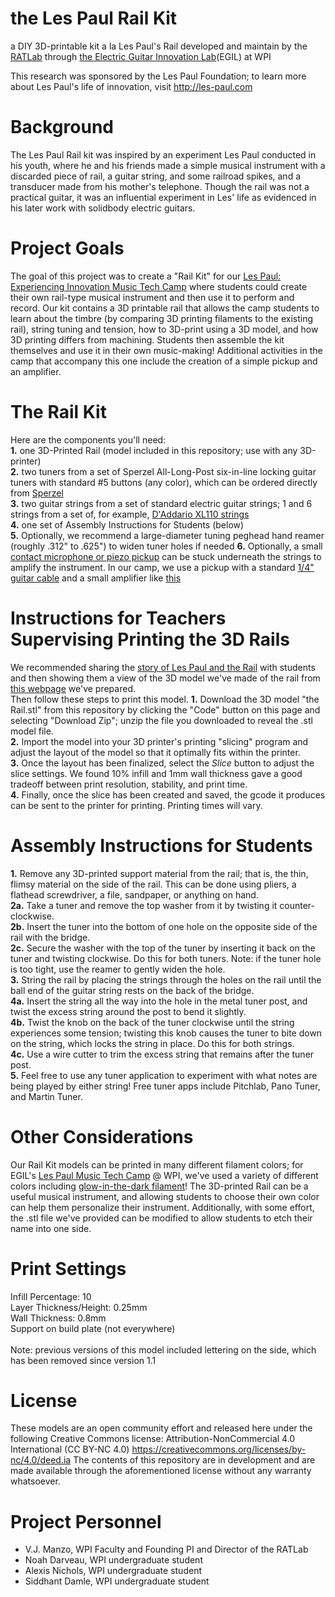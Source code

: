 # the Les Paul Rail Kit
a DIY 3D-printable kit a la Les Paul's Rail developed and maintain by the [RATLab](http://ratlab.wpi.edu) through [the Electric Guitar Innovation Lab](http://electricguitarinnovationlab.org/lespaul)(EGIL) at WPI<br>

This research was sponsored by the Les Paul Foundation; to learn more about Les Paul's life of innovation, visit http://les-paul.com <br>

# Background
The Les Paul Rail kit was inspired by an experiment Les Paul conducted in his youth, where he and his friends made a simple musical instrument with a discarded piece of rail, a guitar string, and some railroad spikes, and a transducer made from his mother's telephone. Though the rail was not a practical guitar, it was an influential experiment in Les' life as evidenced in his later work with solidbody electric guitars.  

# Project Goals
The goal of this project was to create a "Rail Kit" for our [Les Paul: Experiencing Innovation Music Tech Camp](http://lespaulcamp.org) where students could create their own rail-type musical instrument and then use it to perform and record. Our kit contains a 3D printable rail that allows the camp students to learn about the timbre (by comparing 3D printing filaments to the existing rail), string tuning and tension, how to 3D-print using a 3D model, and how 3D printing differs from machining. Students then assemble the kit themselves and use it in their own music-making! Additional activities in the camp that accompany this one include the creation of a simple pickup and an amplifier. 

# The Rail Kit
Here are the components you'll need:<br>
<b>1.</b> one 3D-Printed Rail (model included in this repository; use with any 3D-printer)<br>
<b>2.</b> two tuners from a set of Sperzel All-Long-Post six-in-line locking guitar tuners with standard #5 buttons (any color), which can be ordered directly from [Sperzel](http://www.sperzel.com/) <br>
<b>3.</b>  two guitar strings from a set of standard electric guitar strings; 1 and 6 strings from a set of, for example, [D'Addario XL110 strings](https://www.daddario.com/products/guitar/electric-guitar/xl-nickel/exl110-nickel-wound-regular-light-10-46/)<br>
<b>4.</b>  one set of Assembly Instructions for Students (below)<br>
<b>5.</b> Optionally, we recommend a large-diameter tuning peghead hand reamer (roughly .312" to .625") to widen tuner holes if needed
<b>6.</b> Optionally, a small [contact microphone or piezo pickup](https://www.amazon.com/s?k=guitar+pickup+piezo) can be stuck underneath the strings to amplify the instrument. In our camp, we use a pickup with a standard [1/4" guitar cable](https://www.amazon.com/s?k=guitar+cable) and a small amplifier like [this](https://danelectro.com/accessories/honeytone-mini-amp/)

# Instructions for Teachers Supervising Printing the 3D Rails
We recommended sharing the [story of Les Paul and the Rail](https://www.youtube.com/watch?v=DTR_psHQs4M) with students and then showing them a view of the 3D model we've made of the rail from [this webpage](https://mywpi165.autodesk360.com/g/shares/SH286ddQT78850c0d8a43213ee636f731053) we've prepared.<br>
Then follow these steps to print this model. 
<b>1.</b> Download the 3D model "the Rail.stl" from this repository by clicking the "Code" button on this page and selecting "Download Zip"; unzip the file you downloaded to reveal the .stl model file. <br>
<b>2.</b> Import the model into your 3D printer's printing "slicing" program and adjust the layout of the model so that it optimally fits within the printer. <br>
<b>3.</b> Once the layout has been finalized, select the <em>Slice</em> button to adjust the slice settings. We found 10% infill and 1mm wall thickness gave a good tradeoff between print resolution, stability, and print time. <br>
<b>4.</b> Finally, once the slice has been created and saved, the gcode it produces can be sent to the printer for printing. Printing times will vary.<br>

# Assembly Instructions for Students
<b>1.</b> Remove any 3D-printed support material from the rail; that is, the thin, flimsy material on the side of the rail. This can be done using pliers, a flathead screwdriver, a file, sandpaper, or anything on hand. <br>
<b>2a.</b> Take a tuner and remove the top washer from it by twisting it counter-clockwise. <br>
<b>2b.</b> Insert the tuner into the bottom of one hole on the opposite side of the rail with the bridge. <br>
<b>2c.</b> Secure the washer with the top of the tuner by inserting it back on the tuner and twisting clockwise. Do this for both tuners. Note: if the tuner hole is too tight, use the reamer to gently widen the hole.<br>
<b>3.</b> String the rail by placing the strings through the holes on the rail until the ball end of the guitar string rests on the back of the bridge.<br>
<b>4a.</b> Insert the string all the way into the hole in the metal tuner post, and twist the excess string around the post to bend it slightly. <br>
<b>4b.</b> Twist the knob on the back of the tuner clockwise until the string experiences some tension; twisting this knob causes the tuner to bite down on the string, which locks the string in place. Do this for both strings.<br>
<b>4c.</b> Use a wire cutter to trim the excess string that remains after the tuner post.<br>
<b>5.</b> Feel free to use any tuner application to experiment with what notes are being played by either string! Free tuner apps include Pitchlab, Pano Tuner, and Martin Tuner.

# Other Considerations
Our Rail Kit models can be printed in many different filament colors; for EGIL's [Les Paul Music Tech Camp](http://lespaulcamp.org) @ WPI, we've used a variety of different colors including [glow-in-the-dark filament](https://www.matterhackers.com/store/l/pro-series-pla/sk/MYLZV3HN)! The 3D-printed Rail can be a useful musical instrument, and allowing students to choose their own color can help them personalize their instrument. Additionally, with some effort, the .stl file we've provided can be modified to allow students to etch their name into one side. 

# Print Settings
Infill Percentage: 10<br>
Layer Thickness/Height: 0.25mm<br>
Wall Thickness: 0.8mm<br>
Support on build plate (not everywhere)<br><br>
Note: previous versions of this model included lettering on the side, which has been removed since version 1.1

# License
These models are an open community effort and released here under the following Creative Commons license: Attribution-NonCommercial 4.0 International (CC BY-NC 4.0) https://creativecommons.org/licenses/by-nc/4.0/deed.ia The contents of this repository are in development and are made available through the aforementioned license without any warranty whatsoever.

# Project Personnel
* V.J. Manzo, WPI Faculty and Founding PI and Director of the RATLab
* Noah Darveau, WPI undergraduate student
* Alexis Nichols, WPI undergraduate student
* Siddhant Damle, WPI undergraduate student
